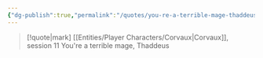 ```yaml
---
{"dg-publish":true,"permalink":"/quotes/you-re-a-terrible-mage-thaddeus/"}
---
```




> [!quote|mark] [[Entities/Player Characters/Corvaux\|Corvaux]], session 11
> You're a terrible mage, Thaddeus


